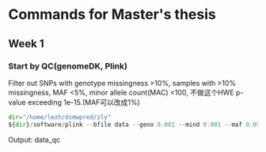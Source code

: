 # Commands for Master's thesis
## Week 1

### Start by QC(genomeDK, Plink)
Filter out SNPs with genotype missingness >10%, samples with >10% missingness, MAF <5%, minor allele count(MAC) <100, 不做这个HWE p-value exceeding 1e-15.(MAF可以改成1%)   
```python
dir="/home/lezh/dsmwpred/zly"
${dir}/software/plink --bfile data --geno 0.001 --mind 0.001 --maf 0.05 --mac 100 --make-bed --out data_qc_nomissing
```  
Output: data_qc   
